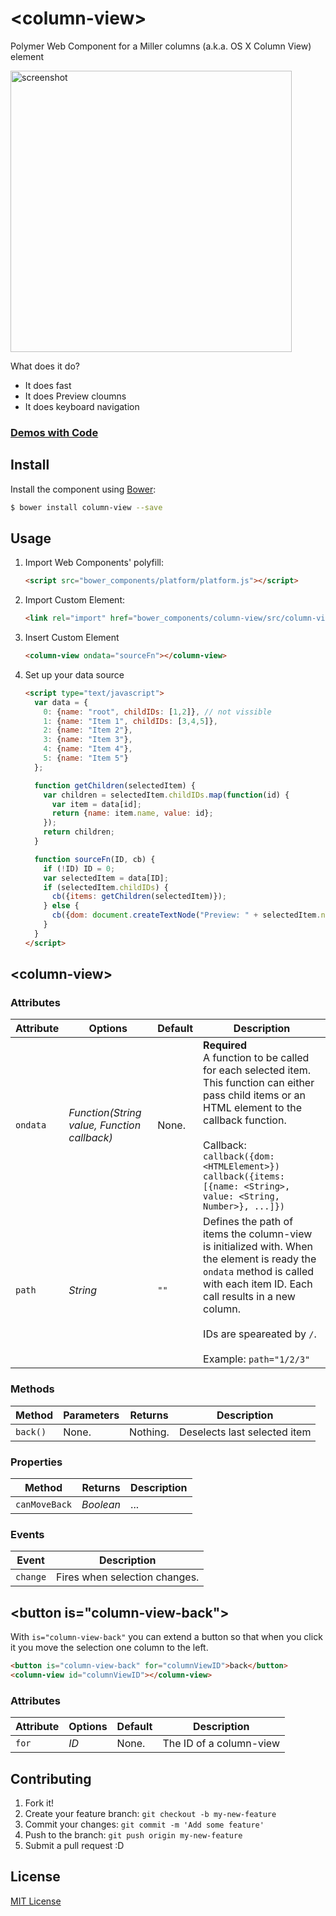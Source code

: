 # &lt;column-view&gt;

Polymer Web Component for a Miller columns (a.k.a. OS X Column View) element


<img src="https://f.cloud.github.com/assets/681942/2457975/993771cc-af43-11e3-9585-0dadd54e6c4c.png" alt="screenshot" width="450" />

What does it do?

* It does fast
* It does Preview cloumns
* It does keyboard navigation

### [Demos with Code](http://rawgit.com/Jupiterrr/column-view-component/master/demo/index.html)



## Install

Install the component using [Bower](http://bower.io/):

```sh
$ bower install column-view --save
```

<!--Or [download as ZIP](https://github.com/zenorocha/voice-elements/archive/gh-pages.zip).-->

## Usage

1. Import Web Components' polyfill:

    ```html
    <script src="bower_components/platform/platform.js"></script>
    ```

2. Import Custom Element:

    ```html
    <link rel="import" href="bower_components/column-view/src/column-view.html">
    ```

3. Insert Custom Element

    ```html
    <column-view ondata="sourceFn"></column-view>
    ```

4. Set up your data source

    ```html
    <script type="text/javascript">
      var data = {
        0: {name: "root", childIDs: [1,2]}, // not vissible
        1: {name: "Item 1", childIDs: [3,4,5]},
        2: {name: "Item 2"},
        3: {name: "Item 3"},
        4: {name: "Item 4"},
        5: {name: "Item 5"}
      };

      function getChildren(selectedItem) {
        var children = selectedItem.childIDs.map(function(id) {
          var item = data[id];
          return {name: item.name, value: id};
        });
        return children;
      }

      function sourceFn(ID, cb) {
        if (!ID) ID = 0;
        var selectedItem = data[ID];
        if (selectedItem.childIDs) {
          cb({items: getChildren(selectedItem)});
        } else {
          cb({dom: document.createTextNode("Preview: " + selectedItem.name)})
        }
      }
    </script>
    ```

## &lt;column-view&gt;


### Attributes

Attribute | Options | Default | Description
--- | --- | --- | ---
`ondata` | *Function(String value, Function callback)* | None. | **Required**<br> A function to be called for each selected item. This function can either pass child items or an HTML element to the callback function.<br><br>Callback:<br>`callback({dom: <HTMLElement>})` <br> `callback({items: [{name: <String>, value: <String, Number>}, ...]})`
`path` | *String* | `""` | Defines the path of items the column-view is initialized with. When the element is ready the `ondata` method is called with each item ID. Each call results in a new column. <br><br>IDs are speareated by `/`.<br><br>Example: `path="1/2/3"`

### Methods

Method | Parameters | Returns | Description
--- | --- | --- | ---
`back()`  | None. | Nothing. | Deselects last selected item

### Properties

Method | Returns | Description
--- | --- | ---
`canMoveBack` | *Boolean* | ...

### Events

Event | Description
--- | ---
`change` | Fires when selection changes.


## &lt;button is="column-view-back"&gt;

With `is="column-view-back"` you can extend a button so that when you click it you move the selection one column to the left.

```html
<button is="column-view-back" for="columnViewID">back</button>
<column-view id="columnViewID"></column-view>
```

### Attributes

Attribute | Options | Default | Description
--- | --- | --- | ---
`for` | *ID* | None. | The ID of a column-view

<!--

## Development

In order to run it locally you'll need to fetch some dependencies and a basic server setup.

1. Install [Bower](http://bower.io/) & [Grunt](http://gruntjs.com/):

    ```sh
    $ [sudo] npm install -g bower grunt-cli
    ```

2. Install local dependencies:

    ```sh
    $ bower install && npm install
    ```

3. To test your project, start the development server and open `http://localhost:8000`.

    ```sh
    $ grunt server
    ```

4. To build the distribution files before releasing a new version.

    ```sh
    $ grunt build
    ```

5. To provide a live demo, send everything to `gh-pages` branch.

    ```sh
    $ grunt deploy
    ```
-->

## Contributing

1. Fork it!
2. Create your feature branch: `git checkout -b my-new-feature`
3. Commit your changes: `git commit -m 'Add some feature'`
4. Push to the branch: `git push origin my-new-feature`
5. Submit a pull request :D


## License

[MIT License](http://opensource.org/licenses/MIT)
